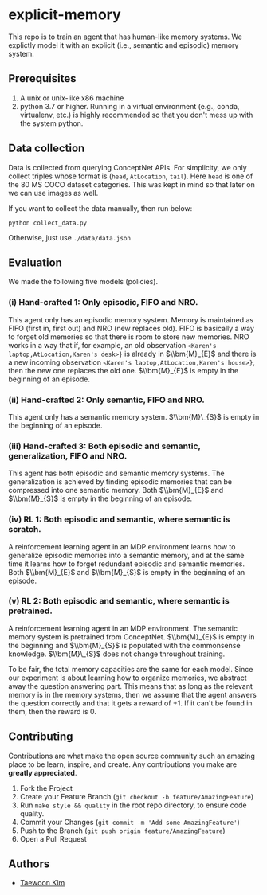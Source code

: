# explicit-memory

This repo is to train an agent that has human-like memory systems. We explictly model it with an explicit (i.e., semantic and episodic) memory system.

## Prerequisites

1. A unix or unix-like x86 machine
1. python 3.7 or higher. Running in a virtual environment (e.g., conda, virtualenv, etc.) is highly recommended so that you don't mess up with the system python.

## Data collection

Data is collected from querying ConceptNet APIs. For simplicity, we only collect triples whose format is (`head`, `AtLocation`, `tail`). Here `head` is one of the 80 MS COCO dataset categories. This was kept in mind so that later on we can use images as well.

If you want to collect the data manually, then run below:

```
python collect_data.py
```

Otherwise, just use `./data/data.json`

## Evaluation

We made the following five models (policies).

### (i) Hand-crafted 1: Only episodic, FIFO and NRO.

This agent only has an episodic memory system. Memory is maintained as FIFO (first in, first out) and NRO (new replaces old). FIFO is basically a way to forget old memories so that there is room to store new memories. NRO works in a way that if, for example, an old observation `<Karen's laptop,AtLocation,Karen's desk>}` is already in $\\bm{M}_{E}$ and there is a new incoming observation `<Karen's laptop,AtLocation,Karen's house>}`, then the new one replaces the old one. $\\bm{M}_{E}$ is empty in the beginning of an episode.

### (ii) Hand-crafted 2: Only semantic, FIFO and NRO.

This agent only has a semantic memory system. $\\bm{M}\_{S}$ is empty in the beginning of an episode.

### (iii) Hand-crafted 3: Both episodic and semantic, generalization, FIFO and NRO.

This agent has both episodic and semantic memory systems. The generalization is achieved by finding episodic memories that can be compressed into one semantic memory. Both $\\bm{M}_{E}$ and $\\bm{M}_{S}$ is empty in the beginning of an episode.

### (iv) RL 1: Both episodic and semantic, where semantic is scratch.

A reinforcement learning agent in an MDP environment learns how to generalize episodic memories into a semantic memory, and at the same time it learns how to forget redundant episodic and semantic memories. Both $\\bm{M}_{E}$ and $\\bm{M}_{S}$ is empty in the beginning of an episode.

### (v) RL 2: Both episodic and semantic, where semantic is pretrained.

A reinforcement learning agent in an MDP environment. The semantic memory system is pretrained from ConceptNet. $\\bm{M}_{E}$ is empty in the beginning and $\\bm{M}_{S}$ is populated with the commonsense knowledge. $\\bm{M}\_{S}$ does not change throughout training.

To be fair, the total memory capacities are the same for each model. Since our experiment is about learning how to organize memories, we abstract away the question answering part. This means that as long as the relevant memory is in the memory systems, then we assume that the agent answers the question correctly and that it gets a reward of $+1$. If it can't be found in them, then the reward is $0$.

## Contributing

Contributions are what make the open source community such an amazing place to be learn, inspire, and create. Any contributions you make are **greatly appreciated**.

1. Fork the Project
1. Create your Feature Branch (`git checkout -b feature/AmazingFeature`)
1. Run `make style && quality` in the root repo directory, to ensure code quality.
1. Commit your Changes (`git commit -m 'Add some AmazingFeature'`)
1. Push to the Branch (`git push origin feature/AmazingFeature`)
1. Open a Pull Request

## Authors

- [Taewoon Kim](https://taewoonkim.com/)
